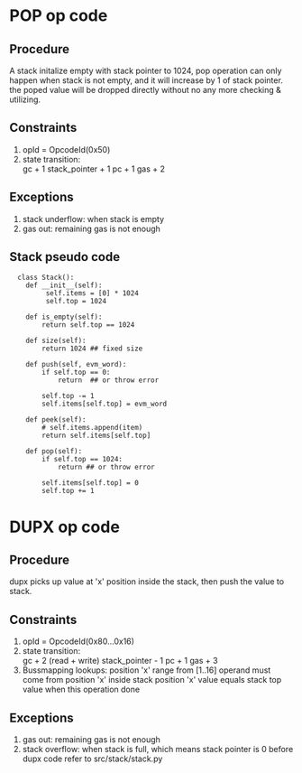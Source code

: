 # POP op code

## Procedure
   A stack initalize empty with stack pointer to 1024,  pop operation can only happen when stack is not empty,  and it will increase by 1 of stack pointer.  
   the poped value will be dropped directly without no any more checking & utilizing.


## Constraints
   1. opId = OpcodeId(0x50)
   2. state transition:  
      gc + 1
      stack_pointer + 1
      pc + 1
      gas + 2

## Exceptions
   1. stack underflow: when stack is empty
   2. gas out: remaining gas is not enough 

## Stack pseudo code
```
  class Stack():
    def __init__(self):
         self.items = [0] * 1024
         self.top = 1024

    def is_empty(self):
        return self.top == 1024

    def size(self):
        return 1024 ## fixed size

    def push(self, evm_word):
        if self.top == 0:
            return  ## or throw error

        self.top -= 1
        self.items[self.top] = evm_word

    def peek(self):
        # self.items.append(item)
        return self.items[self.top]

    def pop(self):
        if self.top == 1024:
            return ## or throw error

        self.items[self.top] = 0
        self.top += 1
```
# DUPX op code
## Procedure
   dupx picks up value at 'x' position inside the stack, then push the value to stack. 

## Constraints
   1. opId = OpcodeId(0x80...0x16)
   2. state transition:  
      gc + 2 (read + write)
      stack_pointer - 1
      pc + 1
      gas + 3
   3. Bussmapping lookups:
      position 'x' range from [1..16]
      operand must come from position 'x' inside stack
      position 'x' value equals stack top value when this operation done

## Exceptions
   1. gas out: remaining gas is not enough 
   2. stack overflow: when stack is full, which means stack pointer is 0 before dupx
   code refer to src/stack/stack.py